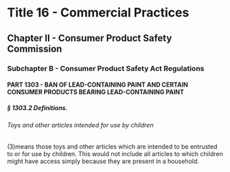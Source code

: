 
# Title 16 - Commercial Practices
## Chapter II - Consumer Product Safety Commission
### Subchapter B - Consumer Product Safety Act Regulations
#### PART 1303 - BAN OF LEAD-CONTAINING PAINT AND CERTAIN CONSUMER PRODUCTS BEARING LEAD-CONTAINING PAINT
##### § 1303.2 Definitions.
###### Toys and other articles intended for use by children

(3)means those toys and other articles which are intended to be entrusted to or for use by children. This would not include all articles to which children might have access simply because they are present in a household.
